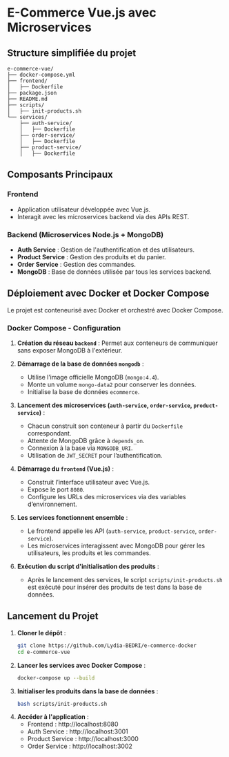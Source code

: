 # E-Commerce Vue.js avec Microservices

## Structure simplifiée du projet

```
e-commerce-vue/
├── docker-compose.yml
├── frontend/
│   ├── Dockerfile
├── package.json
├── README.md
├── scripts/
│   ├── init-products.sh
└── services/
    ├── auth-service/
    │   ├── Dockerfile
    ├── order-service/
    │   ├── Dockerfile
    ├── product-service/
    │   ├── Dockerfile
```

## **Composants Principaux**

### **Frontend**
- Application utilisateur développée avec Vue.js.
- Interagit avec les microservices backend via des APIs REST.

### **Backend** (Microservices Node.js + MongoDB)

- **Auth Service** : Gestion de l'authentification et des utilisateurs.
- **Product Service** : Gestion des produits et du panier.
- **Order Service** : Gestion des commandes.
- **MongoDB** : Base de données utilisée par tous les services backend.

## **Déploiement avec Docker et Docker Compose**

Le projet est conteneurisé avec Docker et orchestré avec Docker Compose.

### **Docker Compose - Configuration**

1. **Création du réseau `backend`** : Permet aux conteneurs de communiquer sans exposer MongoDB à l'extérieur.  

2. **Démarrage de la base de données `mongodb`** :  
   - Utilise l’image officielle MongoDB (`mongo:4.4`).  
   - Monte un volume `mongo-data2` pour conserver les données.  
   - Initialise la base de données `ecommerce`.  

3. **Lancement des microservices (`auth-service`, `order-service`, `product-service`)** :  
   - Chacun construit son conteneur à partir du `Dockerfile` correspondant.  
   - Attente de MongoDB grâce à `depends_on`.  
   - Connexion à la base via `MONGODB_URI`.  
   - Utilisation de `JWT_SECRET` pour l’authentification.  

4. **Démarrage du `frontend` (Vue.js)** :  
   - Construit l’interface utilisateur avec Vue.js.  
   - Expose le port `8080`.  
   - Configure les URLs des microservices via des variables d’environnement.  

5. **Les services fonctionnent ensemble** :  
   - Le frontend appelle les API (`auth-service`, `product-service`, `order-service`).  
   - Les microservices interagissent avec MongoDB pour gérer les utilisateurs, les produits et les commandes.

6. **Exécution du script d'initialisation des produits** :  
   - Après le lancement des services, le script `scripts/init-products.sh` est exécuté pour insérer des produits de test dans la base de données.

## **Lancement du Projet**

1. **Cloner le dépôt** :
   ```bash
   git clone https://github.com/Lydia-BEDRI/e-commerce-docker
   cd e-commerce-vue
   ```
2. **Lancer les services avec Docker Compose** :
   ```bash
   docker-compose up --build
   ```
3. **Initialiser les produits dans la base de données** :
   ```bash
   bash scripts/init-products.sh
   ```
4. **Accéder à l'application** :
   - Frontend : http://localhost:8080
   - Auth Service : http://localhost:3001
   - Product Service : http://localhost:3000
   - Order Service : http://localhost:3002

